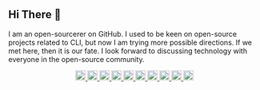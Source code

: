 ## Hi There 👋

I am an open-sourcerer on GitHub. I used to be keen on open-source projects related to CLI, but now I am trying more possible directions. If we met here, then it is our fate. I look forward to discussing technology with everyone in the open-source community.

<p align="center">
  <a href="https://github.com/sponsors/LitoMore">
    <img height="20" src="https://cdn.simpleicons.org/github/_/white?viewbox=auto" />
  </a>
  <a href="https://gitlab.com/LitoMore">
    <img height="20" src="https://cdn.simpleicons.org/gitlab/_/white?viewbox=auto" />
  </a>
  <a href="http://npmjs.com/~litomore">
    <img height="20" src="https://cdn.simpleicons.org/npm/_/white?viewbox=auto" />
  </a>
  <a href="https://x.com/LitoMore">
    <img height="20" src="https://cdn.simpleicons.org/x/_/white?viewbox=auto">
  </a>
  <a href="https://mastodon.social/@LitoMore">
    <img height="20" src="https://cdn.simpleicons.org/mastodon/_/white?viewbox=auto" />
  </a>
  <a href="https://instagram.com/instomore">
    <img height="20" src="https://cdn.simpleicons.org/instagram/_/white?viewbox=auto" />
  </a>
  <a href="https://bsky.app/profile/litomore.bsky.social">
    <img height="20" src="https://cdn.simpleicons.org/bluesky/_/white?viewbox=auto" />
  </a>
  <a href="https://raycast/litomore">
    <img height="20" src="https://cdn.simpleicons.org/raycast/_/white?viewbox=auto" />
  </a>
  <a href="https://www.figma.com/@litomore">
    <img height="20" src="https://cdn.simpleicons.org/figma/_/white?viewbox=auto" />
  </a>
  <a href="https://miro.com/marketplace/profile/109351/">
    <img height="20" src="https://cdn.simpleicons.org/miro/_/white?viewbox=auto" />
  </a>
</p>
